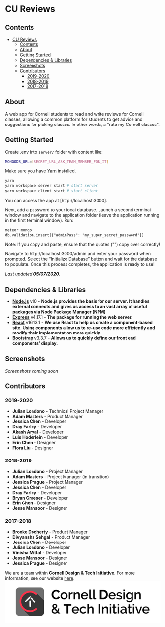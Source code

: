 # CU Reviews

## Contents

- [CU Reviews](#cu-reviews)
  - [Contents](#contents)
  - [About](#about)
  - [Getting Started](#getting-started)
  - [Dependencies & Libraries](#dependencies--libraries)
  - [Screenshots](#screenshots)
  - [Contributors](#contributors)
    - [2019-2020](#2019-2020)
    - [2018-2019](#2018-2019)
    - [2017-2018](#2017-2018)

## About

A web app for Cornell students to read and write reviews for Cornell classes, allowing a common platform for students to get advice and suggestions for picking classes. In other words, a "rate my Cornell classes".

## Getting Started

Create .env into `server/` folder with content like:

```bash
MONGODB_URL=[SECRET_URL_ASK_TEAM_MEMBER_FOR_IT]
```

Make sure you have [Yarn](https://classic.yarnpkg.com/) installed.

```bash
yarn
yarn workspace server start # start server
yarn workspace client start # start client
```

You can access the app at [http://localhost:3000].

Next, add a password to your local database. Launch a second terminal window and
navigate to the application folder (leave the application running in the first
terminal window). Run:

    meteor mongo
    db.validation.insert({"adminPass": "my_super_secret_password"})

Note: If you copy and paste, ensure that the quotes ("") copy over correctly!

Navigate to http://localhost:3000/admin and enter your password when prompted.
Select the “Initialize Database” button and wait for the database to populate.
Once this process completes, the application is ready to use!

_Last updated **05/07/2020**_.

## Dependencies & Libraries

- **[Node.js](https://nodejs.org/en/about/)** v10 - **Node.js provides the basis for our server.  It handles external connects and gives us access to an vast array of useful packages via Node Package Manager (NPM)**
- **[Express](https://expressjs.com/)** v4.17.1 - **The package for running the web server.**
- **[React](https://reactjs.org/)** v16.13.1 - **We use React to help us create a component-based site. Using components allow us to re-use code more efficiently and modify their implementation more quickly**
- **[Bootstrap](http://getbootstrap.com/)** v3.3.7 - **Allows us to quickly define our front end components’ display.**

## Screenshots

_Screenshots coming soon_

## Contributors

### 2019-2020

- **Julian Londono** - Technical Project Manager
- **Adam Masters** - Product Manager
- **Jessica Chen** - Developer
- **Dray Farley** - Developer
- **Akash Aryal** - Developer
- **Luis Hoderlein** - Developer
- **Erin Chen** - Designer
- **Flora Liu** - Designer

### 2018-2019

- **Julian Londono** - Project Manager
- **Adam Masters** - Project Manager (in transition)
- **Jessica Prague** - Project Manager
- **Jessica Chen** - Developer
- **Dray Farley** - Developer
- **Bryan Graeser** - Developer
- **Erin Chen** - Designer
- **Jesse Mansoor** - Designer

### 2017-2018

- **Brooke Docherty** - Product Manager
- **Divyansha Sehgal** - Product Manager
- **Jessica Chen** - Developer
- **Julian Londono** - Developer
- **Vinisha Mittal** - Developer
- **Jesse Mansoor** - Designer
- **Jessica Prague** - Designer

We are a team within **Cornell Design & Tech Initiative**. For more information, see our website [here](https://cornelldti.org/).
<img src="https://raw.githubusercontent.com/cornell-dti/design/master/Branding/Wordmark/Dark%20Text/Transparent/Wordmark-Dark%20Text-Transparent%403x.png">
